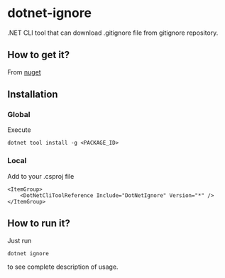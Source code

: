 # dotnet-ignore
.NET CLI tool that can download .gitignore file from gitignore repository.

## How to get it?
From [nuget](https://www.nuget.org/packages/dotnet-ignore/1.0.0)

## Installation

### Global

Execute 
```
dotnet tool install -g <PACKAGE_ID>
```

### Local

Add to your .csproj file 

```
<ItemGroup>
	<DotNetCliToolReference Include="DotNetIgnore" Version="*" />
</ItemGroup>
```

## How to run it? 

Just run

```
dotnet ignore
```

to see complete description of usage.
